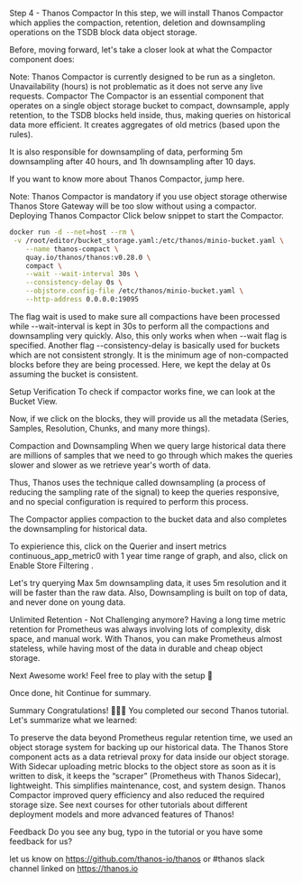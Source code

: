Step 4 - Thanos Compactor
In this step, we will install Thanos Compactor which applies the compaction, retention, deletion and downsampling operations on the TSDB block data object storage.

Before, moving forward, let's take a closer look at what the Compactor component does:

Note: Thanos Compactor is currently designed to be run as a singleton. Unavailability (hours) is not problematic as it does not serve any live requests.
Compactor
The Compactor is an essential component that operates on a single object storage bucket to compact, downsample, apply retention, to the TSDB blocks held inside, thus, making queries on historical data more efficient. It creates aggregates of old metrics (based upon the rules).

It is also responsible for downsampling of data, performing 5m downsampling after 40 hours, and 1h downsampling after 10 days.

If you want to know more about Thanos Compactor, jump here.

Note: Thanos Compactor is mandatory if you use object storage otherwise Thanos Store Gateway will be too slow without using a compactor.
Deploying Thanos Compactor
Click below snippet to start the Compactor.
```bash
docker run -d --net=host --rm \
 -v /root/editor/bucket_storage.yaml:/etc/thanos/minio-bucket.yaml \
    --name thanos-compact \
    quay.io/thanos/thanos:v0.28.0 \
    compact \
    --wait --wait-interval 30s \
    --consistency-delay 0s \
    --objstore.config-file /etc/thanos/minio-bucket.yaml \
    --http-address 0.0.0.0:19095
```
The flag wait is used to make sure all compactions have been processed while --wait-interval is kept in 30s to perform all the compactions and downsampling very quickly. Also, this only works when when --wait flag is specified. Another flag --consistency-delay is basically used for buckets which are not consistent strongly. It is the minimum age of non-compacted blocks before they are being processed. Here, we kept the delay at 0s assuming the bucket is consistent.

Setup Verification
To check if compactor works fine, we can look at the Bucket View.

Now, if we click on the blocks, they will provide us all the metadata (Series, Samples, Resolution, Chunks, and many more things).

Compaction and Downsampling
When we query large historical data there are millions of samples that we need to go through which makes the queries slower and slower as we retrieve year's worth of data.

Thus, Thanos uses the technique called downsampling (a process of reducing the sampling rate of the signal) to keep the queries responsive, and no special configuration is required to perform this process.

The Compactor applies compaction to the bucket data and also completes the downsampling for historical data.

To expierience this, click on the Querier and insert metrics continuous_app_metric0 with 1 year time range of graph, and also, click on Enable Store Filtering .

Let's try querying Max 5m downsampling data, it uses 5m resolution and it will be faster than the raw data. Also, Downsampling is built on top of data, and never done on young data.

Unlimited Retention - Not Challenging anymore?
Having a long time metric retention for Prometheus was always involving lots of complexity, disk space, and manual work. With Thanos, you can make Prometheus almost stateless, while having most of the data in durable and cheap object storage.

Next
Awesome work! Feel free to play with the setup 🤗

Once done, hit Continue for summary.

Summary
Congratulations! 🎉🎉🎉 You completed our second Thanos tutorial. Let's summarize what we learned:

To preserve the data beyond Prometheus regular retention time, we used an object storage system for backing up our historical data.
The Thanos Store component acts as a data retrieval proxy for data inside our object storage.
With Sidecar uploading metric blocks to the object store as soon as it is written to disk, it keeps the “scraper” (Prometheus with Thanos Sidecar), lightweight. This simplifies maintenance, cost, and system design.
Thanos Compactor improved query efficiency and also reduced the required storage size.
See next courses for other tutorials about different deployment models and more advanced features of Thanos!

Feedback
Do you see any bug, typo in the tutorial or you have some feedback for us?

let us know on https://github.com/thanos-io/thanos or #thanos slack channel linked on https://thanos.io